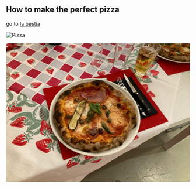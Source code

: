 ## How to make the perfect pizza

go to [la bestia](https://labestia-luzern.ch/)


![Pizza](https://labestia-luzern.ch/site/templates/dist/assets/img/header-right-bg.jpg "Pizza")

![Pizza Real](/img/pizza.jpg "Pizza Real")
